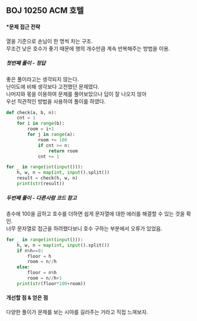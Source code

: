 ## BOJ 10250 ACM 호텔

#### *문제 접근 전략
열을 기준으로 손님이 한 명씩 차는 구조.  
무조건 낮은 호수가 좋기 때문에 행의 개수만큼 계속 반복해주는 방법을 이용.  

##### 첫번째 풀이 - 정답
좋은 풀이라고는 생각되지 않는다.  
난이도에 비해 생각보다 고전했던 문제였다.  
나머지와 몫을 이용하여 문제를 풀어보았으나 답이 잘 나오지 않아  
우선 직관적인 방법을 사용하여 풀이를 하였다.
```python
def check(a, b, n):
    cnt = 1
    for i in range(b):
        room = i+1
        for j in range(a):
            room += 100
            if cnt >= n:
                return room
            cnt += 1

for _ in range(int(input())):
    h, w, n = map(int, input().split())
    result = check(h, w, n)
    print(str(result))
```

##### 두번째 풀이 - 다른사람 코드 참고
층수에 100을 곱하고 호수를 더하면 쉽게 문자열에 대한 에러를 해결할 수 있는 것을 확인.  
너무 문자열로 접근을 하려했다보니 호수 구하는 부분에서 오류가 있었음.  
```python
for _ in range(int(input())):
    h, w, n = map(int, input().split())
    if n%h==0:
        floor = h
        room = n//h
    else: 
        floor = n%h
        room = n//h+1
    print(str(floor*100+room))
```
#### 개선할 점 & 얻은 점
다양한 풀이가 문제를 보는 시야를 길러주는 거라고 직접 느껴보자.